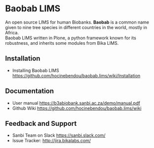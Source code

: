 Baobab LIMS
===========
An open source LIMS for human Biobanks. **Baobab** is a common name given to nine tree species in different countries in the world, mostly in Africa.  
Baobab LIMS written in Plone, a python framework known for its robustness, and inherits some modules from Bika LIMS.

Installation
------------

* Installing Baobab LIMS <https://github.com/hocinebendou/baobab.lims/wiki/Installation>

Documentation
-------------

* User manual <https://b3abiobank.sanbi.ac.za/demo/manual.pdf>
* Github Wiki <https://github.com/hocinebendou/baobab.lims/wiki>

Feedback and Support
--------------------

* Sanbi Team on Slack <https://sanbi.slack.com/>
* Issue Tracker: http://jira.bikalabs.com/
